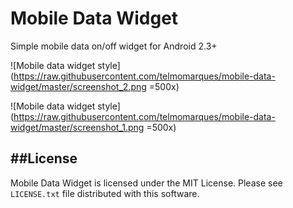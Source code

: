 Mobile Data Widget
==================

Simple mobile data on/off widget for Android 2.3+

![Mobile data widget style](https://raw.githubusercontent.com/telmomarques/mobile-data-widget/master/screenshot_2.png =500x)

![Mobile data widget style](https://raw.githubusercontent.com/telmomarques/mobile-data-widget/master/screenshot_1.png =500x)

##License
-----------
Mobile Data Widget is licensed under the MIT License. Please see `LICENSE.txt` file distributed with this software.
